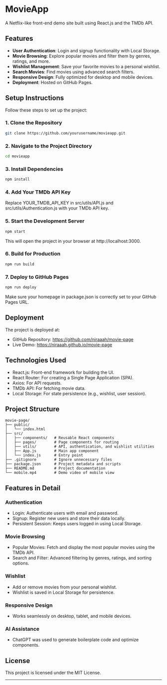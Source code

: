 # MovieApp

A Netflix-like front-end demo site built using React.js and the TMDb API.

## Features

- **User Authentication**: Login and signup functionality with Local Storage.
- **Movie Browsing**: Explore popular movies and filter them by genres, ratings, and more.
- **Wishlist Management**: Save your favorite movies to a personal wishlist.
- **Search Movies**: Find movies using advanced search filters.
- **Responsive Design**: Fully optimized for desktop and mobile devices.
- **Deployment**: Hosted on GitHub Pages.

## Setup Instructions

Follow these steps to set up the project:

### 1. Clone the Repository
```bash
git clone https://github.com/yourusername/movieapp.git
```

### 2. Navigate to the Project Directory
```bash
cd movieapp
```

### 3. Install Dependencies
```bash
npm install
```

### 4. Add Your TMDb API Key
Replace YOUR_TMDB_API_KEY in src/utils/API.js and src/utils/Authentication.js with your TMDb API key.

### 5. Start the Development Server
```bash
npm start
```
This will open the project in your browser at http://localhost:3000.

### 6. Build for Production
```bash
npm run build
```

### 7. Deploy to GitHub Pages
```bash
npm run deploy
```
Make sure your homepage in package.json is correctly set to your GitHub Pages URL.

## Deployment
The project is deployed at:
- GitHub Repository: https://github.com/niraaah/movie-page
- Live Demo: https://niraaah.github.io/movie-page

## Technologies Used
- React.js: Front-end framework for building the UI.
- React Router: For creating a Single Page Application (SPA).
- Axios: For API requests.
- TMDb API: For fetching movie data.
- Local Storage: For state persistence (e.g., wishlist, user session).

## Project Structure
```plaintext
movie-page/
├── public/
│   └── index.html
├── src/
│   ├── components/   # Reusable React components
│   ├── pages/        # Page components for routing
│   ├── utils/        # API, authentication, and wishlist utilities
│   ├── App.js        # Main app component
│   └── index.js      # Entry point
├── .gitignore        # Ignore unnecessary files
├── package.json      # Project metadata and scripts
├── README.md         # Project documentation
└── mobile.mp4        # Demo video of mobile view
```

## Features in Detail
### Authentication
- Login: Authenticate users with email and password.
- Signup: Register new users and store their data locally.
- Persistent Session: Keeps users logged in using Local Storage.
### Movie Browsing
- Popular Movies: Fetch and display the most popular movies using the TMDb API.
- Search and Filter: Advanced filtering by genres, ratings, and sorting options.
### Wishlist
- Add or remove movies from your personal wishlist.
- Wishlist is saved in Local Storage for persistence.
### Responsive Design
- Works seamlessly on desktop, tablet, and mobile devices.
### AI Assistance
- ChatGPT was used to generate boilerplate code and optimize components.

## License
This project is licensed under the MIT License.

---